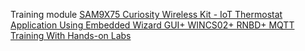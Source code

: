 Training module 
[SAM9X75 Curiosity Wireless Kit - IoT Thermostat Application Using Embedded Wizard GUI+ WINCS02+ RNBD+ MQTT Training With Hands-on Labs](https://developerhelp.microchip.com/xwiki/bin/view/software-tools/mcu-dev-boards/32-bit-kits/sam9x75-curiosity-wireless-kit/m0-saml-training/)
